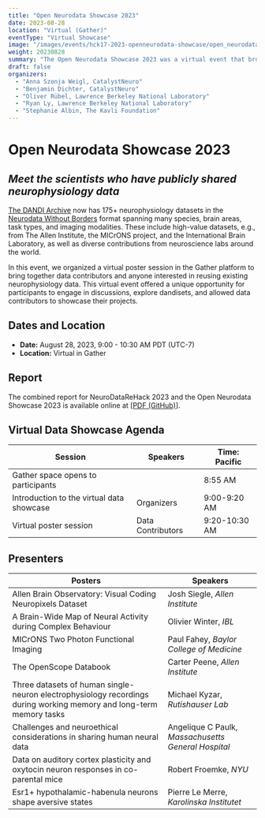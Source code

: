 ```yaml
---
title: "Open Neurodata Showcase 2023"
date: 2023-08-28
location: "Virtual (Gather)"
eventType: "Virtual Showcase"
image: "/images/events/hck17-2023-openneurodata-showcase/open_neurodata_showcase_banner.png"
weight: 20230828
summary: "The Open Neurodata Showcase 2023 was a virtual event that brought together data contributors and researchers interested in reusing existing neurophysiology data, featuring a virtual poster session in the Gather platform."
draft: false
organizers:
  - "Anna Szonja Weigl, CatalystNeuro"
  - "Benjamin Dichter, CatalystNeuro"
  - "Oliver Rübel, Lawrence Berkeley National Laboratory"
  - "Ryan Ly, Lawrence Berkeley National Laboratory"
  - "Stephanie Albin, The Kavli Foundation"
---
```


# Open Neurodata Showcase 2023
## *Meet the scientists who have publicly shared neurophysiology data*

[The DANDI Archive](http://dandiarchive.org) now has 175+ neurophysiology datasets in the [Neurodata Without Borders](http://nwb.org) format spanning many species, brain areas, task types, and imaging modalities. These include high-value datasets, e.g., from The Allen Institute, the MICrONS project, and the International Brain Laboratory, as well as diverse contributions from neuroscience labs around the world.

In this event, we organized a virtual poster session in the Gather platform to bring together data contributors and anyone interested in reusing existing neurophysiology data. This virtual event offered a unique opportunity for participants to engage in discussions, explore dandisets, and allowed data contributors to showcase their projects.

## Dates and Location

- **Date:** August 28, 2023, 9:00 - 10:30 AM PDT (UTC-7)
- **Location:** Virtual in Gather

## Report

The combined report for NeuroDataReHack 2023 and the Open Neurodata Showcase 2023 is available online at [[PDF (GitHub)](https://github.com/NeurodataWithoutBorders/nwb_hackathons/blob/main/HCK16_2023_Granada_RH/report/Report__NeuroDataReHack_2023.pdf)].

## Virtual Data Showcase Agenda

| Session                                   | Speakers          | Time: Pacific |
|-------------------------------------------|-------------------|---------------|
| Gather space opens to participants        |                   | 8:55 AM       |
| Introduction to the virtual data showcase | Organizers        | 9:00-9:20 AM  |
| Virtual poster session                    | Data Contributors | 9:20-10:30 AM |

## Presenters

| Posters                                                                                                              | Speakers                                            | 
|----------------------------------------------------------------------------------------------------------------------|-----------------------------------------------------|
| Allen Brain Observatory: Visual Coding Neuropixels Dataset                                                           | Josh Siegle, _Allen Institute_                      |
| A Brain-Wide Map of Neural Activity during Complex Behaviour                                                         | Olivier Winter, _IBL_                               |
| MICrONS Two Photon Functional Imaging                                                                                | Paul Fahey, _Baylor College of Medicine_            | 
| The OpenScope Databook                                                                                               | Carter Peene, _Allen Institute_                     |
| Three datasets of human single-neuron electrophysiology recordings during working memory and long-term memory tasks  | Michael Kyzar, _Rutishauser Lab_                    |
| Challenges and neuroethical considerations in sharing human neural data                                              | Angelique C Paulk, _Massachusetts General Hospital_ |
| Data on auditory cortex plasticity and oxytocin neuron responses in co-parental mice                                 | Robert Froemke, _NYU_                               |
| Esr1+ hypothalamic-habenula neurons shape aversive states                                                            | Pierre Le Merre, _Karolinska Institutet_            |
